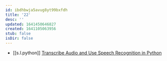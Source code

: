 ```yaml
---
id: ibdhbwja5avug8yt99bxfdh
title: '22'
desc: ''
updated: 1641450646827
created: 1641105063956
stub: false
isDir: false
---
```



- [[s.l.python]] [Transcribe Audio and Use Speech Recognition in Python][1]

[1]: https://youtu.be/L0N2Ve9vhPk
